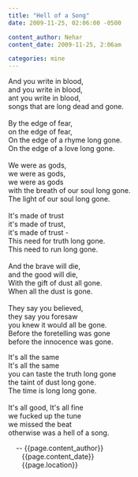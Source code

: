 ```yaml
---
title: "Hell of a Song"
date: 2009-11-25, 02:06:00 -0500

content_author: Nehar
content_date: 2009-11-25, 2:06am

categories: mine
---
```


And you write in blood, <br>
and you write in blood, <br>
ant you write in blood, <br>
songs that are long dead and gone. <br>
<br>
By the edge of fear, <br>
on the edge of fear, <br>
On the edge of a rhyme long gone. <br>
On the edge of a love long gone. <br>
<br>
We were as gods, <br>
we were as gods, <br>
we were as gods <br>
with the breath of our soul long gone. <br>
The light of our soul long gone. <br>
<br>
It's made of trust <br>
it's made of trust, <br>
it's made of trust - <br>
This need for truth long gone. <br>
This need to run long gone. <br>
<br>
And the brave will die, <br>
and the good will die, <br>
With the gift of dust all gone. <br>
When all the dust is gone. <br>
<br>
They say you believed, <br>
they say you foresaw <br>
you knew it would all be gone. <br>
Before the foretelling was gone <br>
before the innocence was gone. <br>

It's all the same <br>
It's all the same <br>
you can taste the truth long gone <br>
the taint of dust long gone. <br>
The time is long long gone. <br>
<br>
It's all good, It's all fine <br>
we fucked up the tune <br>
we missed the beat <br>
otherwise was a hell of a song. <br>

<span class="post-meta">
&nbsp;&nbsp;&nbsp;&nbsp;-- {{page.content_author}} <br>
&nbsp;&nbsp;&nbsp;&nbsp;&nbsp;&nbsp;&nbsp;{{page.content_date}} <br>
&nbsp;&nbsp;&nbsp;&nbsp;&nbsp;&nbsp;&nbsp;{{page.location}}
</span>
